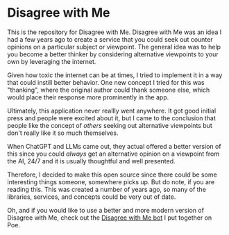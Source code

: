 # Disagree with Me

This is the repository for Disagree with Me. Disagree with Me was an idea I had a few years ago to create a service that you could seek out counter opinions on a particular subject or viewpoint. The general idea was to help you become a better thinker by considering alternative viewpoints to your own by leveraging the internet.

Given how toxic the internet can be at times, I tried to implement it in a way that could instill better behavior. One new concept I tried for this was "thanking", where the original author could thank someone else, which would place their response more prominently in the app.

Ultimately, this application never reallly went anywhere. It got good initial press and people were excited about it, but I came to the conclusion that people like the concept of _others_ seeking out alternative viewpoints but don't really like it so much themselves.

When ChatGPT and LLMs came out, they actual offered a better version of this since you could _always_ get an alternative opinion on a viewpoint from the AI, 24/7 and it is usually thoughtful and well presented.

Therefore, I decided to make this open source since there could be some interesting things someone, somewhere picks up. But do note, if you are reading this. This was created a number of years ago, so many of the libraries, services, and concepts could be very out of date.

Oh, and if you would like to use a better and more modern version of Disagree with Me, check out the [Disagree with Me bot](https://poe.com/DisagreeWithMe) I put together on Poe.
